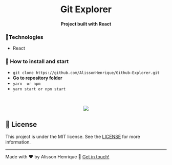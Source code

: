 <h1 align="center">  
    Git Explorer
</h1>

<h4 align="center">
 Project built with React
</h4>

### :rocket:Technologies
- React

### :rocket: How to install and start 
- `git clone https://github.com/AlissonHenrique/Github-Explorer.git` 
- **Go to repository folder**
- `yarn  or npm`
- `yarn start or npm start` 

<br/>
<p align="center"><img src="https://i.imgur.com/nfHFWWg.jpg"></p>

## :memo: License
This project is under the MIT license. See the [LICENSE]() for more information.

---

Made with ♥ by Alisson Henrique :wave: [Get in touch!](https://www.linkedin.com/in/alissonhenri/)

[nodejs]: https://nodejs.org/
[yarn]: https://yarnpkg.com/
[vc]: https://code.visualstudio.com/
[vceditconfig]: https://marketplace.visualstudio.com/items?itemName=EditorConfig.EditorConfig
[vceslint]: https://marketplace.visualstudio.com/items?itemName=dbaeumer.vscode-eslint
